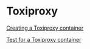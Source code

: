 # Toxiproxy

<!--codeinclude-->
[Creating a Toxiproxy container](../../examples/toxiproxy/toxiproxy.go)
<!--/codeinclude-->

<!--codeinclude-->
[Test for a Toxiproxy container](../../examples/toxiproxy/toxiproxy_test.go)
<!--/codeinclude-->
